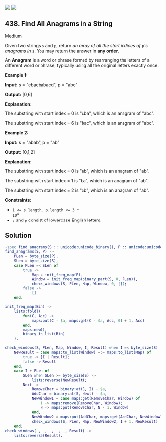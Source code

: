 [![](https://img.shields.io/github/stars/javadev/LeetCode-in-All?label=Stars&style=flat-square)](https://github.com/javadev/LeetCode-in-All)
[![](https://img.shields.io/github/forks/javadev/LeetCode-in-All?label=Fork%20me%20on%20GitHub%20&style=flat-square)](https://github.com/javadev/LeetCode-in-All/fork)

## 438\. Find All Anagrams in a String

Medium

Given two strings `s` and `p`, return _an array of all the start indices of_ `p`_'s anagrams in_ `s`. You may return the answer in **any order**.

An **Anagram** is a word or phrase formed by rearranging the letters of a different word or phrase, typically using all the original letters exactly once.

**Example 1:**

**Input:** s = "cbaebabacd", p = "abc"

**Output:** [0,6]

**Explanation:** 

The substring with start index = 0 is "cba", which is an anagram of "abc". 

The substring with start index = 6 is "bac", which is an anagram of "abc".

**Example 2:**

**Input:** s = "abab", p = "ab"

**Output:** [0,1,2]

**Explanation:** 

The substring with start index = 0 is "ab", which is an anagram of "ab". 

The substring with start index = 1 is "ba", which is an anagram of "ab". 

The substring with start index = 2 is "ab", which is an anagram of "ab".

**Constraints:**

*   <code>1 <= s.length, p.length <= 3 * 10<sup>4</sup></code>
*   `s` and `p` consist of lowercase English letters.

## Solution

```erlang
-spec find_anagrams(S :: unicode:unicode_binary(), P :: unicode:unicode_binary()) -> [integer()].
find_anagrams(S, P) ->
    PLen = byte_size(P),
    SLen = byte_size(S),
    case PLen =< SLen of
        true ->
            Map = init_freq_map(P),
            Window = init_freq_map(binary_part(S, 0, PLen)),
            check_windows(S, PLen, Map, Window, 0, []);
        false ->
            []
    end.

init_freq_map(Bin) ->
    lists:foldl(
        fun(C, Acc) ->
            maps:put(C - $a, maps:get(C - $a, Acc, 0) + 1, Acc)
        end,
        maps:new(),
        binary_to_list(Bin)
    ).

check_windows(S, PLen, Map, Window, I, Result) when I =< byte_size(S) - PLen ->
    NewResult = case maps:to_list(Window) =:= maps:to_list(Map) of
        true -> [I | Result];
        false -> Result
    end,
    case I + PLen of
        SLen when SLen >= byte_size(S) ->
            lists:reverse(NewResult);
        Next ->
            RemoveChar = binary:at(S, I) - $a,
            AddChar = binary:at(S, Next) - $a,
            NewWindow1 = case maps:get(RemoveChar, Window) of
                1 -> maps:remove(RemoveChar, Window);
                N -> maps:put(RemoveChar, N - 1, Window)
            end,
            NewWindow2 = maps:put(AddChar, maps:get(AddChar, NewWindow1, 0) + 1, NewWindow1),
            check_windows(S, PLen, Map, NewWindow2, I + 1, NewResult)
    end;
check_windows(_, _, _, _, _, Result) ->
    lists:reverse(Result).
```